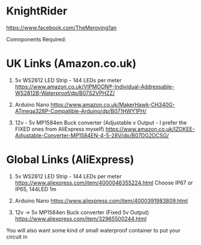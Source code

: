 # KnightRider

https://www.facebook.com/TheMeroving1an

Comnponents Required:

# UK Links (Amazon.co.uk)

1) 5v WS2812 LED Strip - 144 LEDs per meter
https://www.amazon.co.uk/VIPMOON®-Individual-Addressable-WS2812B-Waterproof/dp/B07S2VPHZZ/

2) Arduino Nano
https://www.amazon.co.uk/MakerHawk-CH340G-ATmega328P-Compatible-Arduino/dp/B071HWY1PH/

3) 12v - 5v MP1584en Buck converter (Adjustable v Output - I prefer the FIXED ones from AliExpress myself)
https://www.amazon.co.uk/IZOKEE-Adjustable-Converter-MP1584EN-4-5-28V/dp/B07DG2DCSG/

# Global Links (AliExpress)

1) 5v WS2812 LED Strip - 144 LEDs per meter
https://www.aliexpress.com/item/4000046355224.html 
Choose IP67 or IP65, 144LED 1m

2) Arduino Nano
https://www.aliexpress.com/item/4000391983809.html

3) 12v -> 5v MP1584en Buck converter (Fixed 5v Output)
https://www.aliexpress.com/item/32965500244.html

You will also want some kind of small waterproof container to put your circuit in
